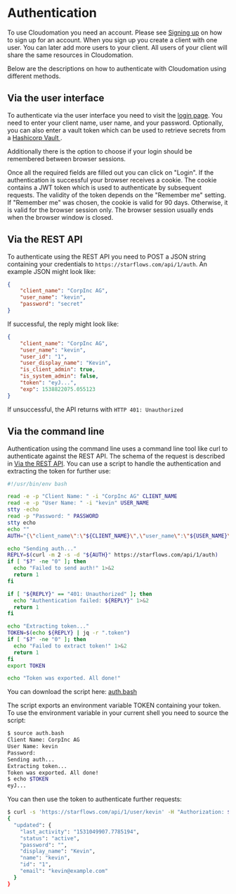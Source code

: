 
# Authentication

To use Cloudomation you need an account. Please see [Signing up](Signing+up) on how to sign up for an account. When you sign up you create a client with one user. You can later add more users to your client. All users of your client will share the same resources in Cloudomation.

Below are the descriptions on how to authenticate with Cloudomation using different methods.

## Via the user interface

To authenticate via the user interface you need to visit the [login page](/login). You need to enter your client name, user name, and your password. Optionally, you can also enter a vault token which can be used to retrieve secrets from a [Hashicorp Vault <i class="fa fa-external-link"></i>](https://www.vaultproject.io/).

Additionally there is the option to choose if your login should be remembered between browser sessions.

Once all the required fields are filled out you can click on "Login". If the authentication is successful your browser receives a cookie. The cookie contains a JWT token which is used to authenticate by subsequent requests. The validity of the token depends on the "Remember me" setting. If "Remember me" was chosen, the cookie is valid for 90 days. Otherwise, it is valid for the browser session only. The browser session usually ends when the browser window is closed.

## Via the REST API

To authenticate using the REST API you need to POST a JSON string containing your credentials to `https://starflows.com/api/1/auth`. An example JSON might look like:
```json
{
    "client_name": "CorpInc AG",
    "user_name": "kevin",
    "password": "secret"
}
```
If successful, the reply might look like:
```json
{
    "client_name": "CorpInc AG",
    "user_name": "kevin",
    "user_id": "1",
    "user_display_name": "Kevin",
    "is_client_admin": true,
    "is_system_admin": false,
    "token": "eyJ...",
    "exp": 1538822075.055123
}
```
If unsuccessful, the API returns with `HTTP 401: Unauthorized`

## Via the command line

Authentication using the command line uses a command line tool like curl to authenticate against the REST API. The schema of the request is described in [Via the REST API](#viatherestapi). You can use a script to handle the authentication and extracting the token for further use:
```bash
#!/usr/bin/env bash

read -e -p "Client Name: " -i "CorpInc AG" CLIENT_NAME
read -e -p "User Name: " -i "kevin" USER_NAME
stty -echo
read -p "Password: " PASSWORD
stty echo
echo ""
AUTH="{\"client_name\":\"${CLIENT_NAME}\",\"user_name\":\"${USER_NAME}\",\"password\":\"${PASSWORD}\"}"

echo "Sending auth..."
REPLY=$(curl -m 2 -s -d "${AUTH}" https://starflows.com/api/1/auth)
if [ "$?" -ne "0" ]; then
  echo "Failed to send auth!" 1>&2
  return 1
fi

if [ "${REPLY}" == "401: Unauthorized" ]; then
  echo "Authentication failed: ${REPLY}" 1>&2
  return 1
fi

echo "Extracting token..."
TOKEN=$(echo ${REPLY} | jq -r ".token")
if [ "$?" -ne "0" ]; then
  echo "Failed to extract token!" 1>&2
  return 1
fi
export TOKEN

echo "Token was exported. All done!"

```
You can download the script here: [auth.bash](https://github.com/starflows/documentation/blob/master/utilities/auth.bash)

The script exports an environment variable TOKEN containing your token. To use the environment variable in your current shell you need to source the script:
```bash
$ source auth.bash
Client Name: CorpInc AG
User Name: kevin
Password:
Sending auth...
Extracting token...
Token was exported. All done!
$ echo $TOKEN
eyJ...
```
You can then use the token to authenticate further requests:
```bash
$ curl -s 'https://starflows.com/api/1/user/kevin' -H "Authorization: $TOKEN" | jq .
{
  "updated": {
    "last_activity": "1531049907.7785194",
    "status": "active",
    "password": "",
    "display_name": "Kevin",
    "name": "kevin",
    "id": "1",
    "email": "kevin@example.com"
  }
}
```
